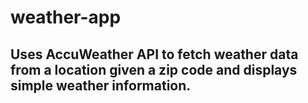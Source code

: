 # weather-app
## Uses AccuWeather API to fetch weather data from a location given a zip code and displays simple weather information.
